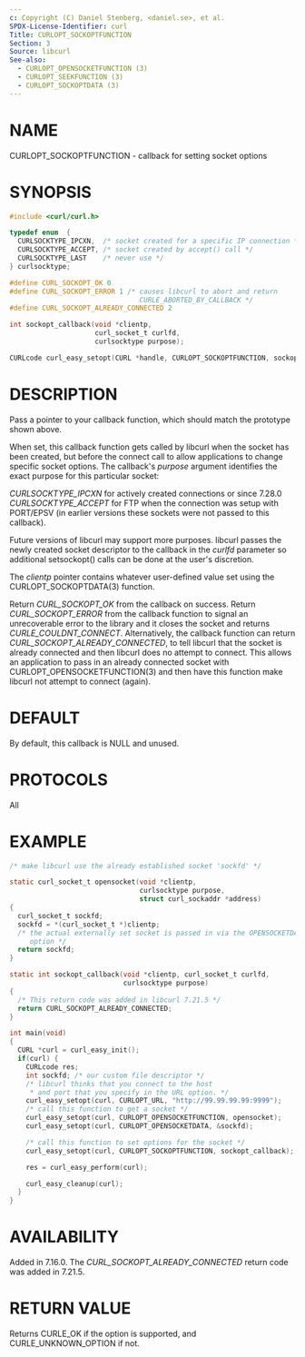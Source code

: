 ```yaml
---
c: Copyright (C) Daniel Stenberg, <daniel.se>, et al.
SPDX-License-Identifier: curl
Title: CURLOPT_SOCKOPTFUNCTION
Section: 3
Source: libcurl
See-also:
  - CURLOPT_OPENSOCKETFUNCTION (3)
  - CURLOPT_SEEKFUNCTION (3)
  - CURLOPT_SOCKOPTDATA (3)
---
```


# NAME

CURLOPT_SOCKOPTFUNCTION - callback for setting socket options

# SYNOPSIS

~~~c
#include <curl/curl.h>

typedef enum  {
  CURLSOCKTYPE_IPCXN,  /* socket created for a specific IP connection */
  CURLSOCKTYPE_ACCEPT, /* socket created by accept() call */
  CURLSOCKTYPE_LAST    /* never use */
} curlsocktype;

#define CURL_SOCKOPT_OK 0
#define CURL_SOCKOPT_ERROR 1 /* causes libcurl to abort and return
                                CURLE_ABORTED_BY_CALLBACK */
#define CURL_SOCKOPT_ALREADY_CONNECTED 2

int sockopt_callback(void *clientp,
                     curl_socket_t curlfd,
                     curlsocktype purpose);

CURLcode curl_easy_setopt(CURL *handle, CURLOPT_SOCKOPTFUNCTION, sockopt_callback);
~~~

# DESCRIPTION

Pass a pointer to your callback function, which should match the prototype
shown above.

When set, this callback function gets called by libcurl when the socket has
been created, but before the connect call to allow applications to change
specific socket options. The callback's *purpose* argument identifies the
exact purpose for this particular socket:

*CURLSOCKTYPE_IPCXN* for actively created connections or since 7.28.0
*CURLSOCKTYPE_ACCEPT* for FTP when the connection was setup with PORT/EPSV
(in earlier versions these sockets were not passed to this callback).

Future versions of libcurl may support more purposes. libcurl passes the newly
created socket descriptor to the callback in the *curlfd* parameter so
additional setsockopt() calls can be done at the user's discretion.

The *clientp* pointer contains whatever user-defined value set using the
CURLOPT_SOCKOPTDATA(3) function.

Return *CURL_SOCKOPT_OK* from the callback on success. Return
*CURL_SOCKOPT_ERROR* from the callback function to signal an unrecoverable
error to the library and it closes the socket and returns
*CURLE_COULDNT_CONNECT*. Alternatively, the callback function can return
*CURL_SOCKOPT_ALREADY_CONNECTED*, to tell libcurl that the socket is
already connected and then libcurl does no attempt to connect. This allows an
application to pass in an already connected socket with
CURLOPT_OPENSOCKETFUNCTION(3) and then have this function make libcurl
not attempt to connect (again).

# DEFAULT

By default, this callback is NULL and unused.

# PROTOCOLS

All

# EXAMPLE

~~~c
/* make libcurl use the already established socket 'sockfd' */

static curl_socket_t opensocket(void *clientp,
                                curlsocktype purpose,
                                struct curl_sockaddr *address)
{
  curl_socket_t sockfd;
  sockfd = *(curl_socket_t *)clientp;
  /* the actual externally set socket is passed in via the OPENSOCKETDATA
     option */
  return sockfd;
}

static int sockopt_callback(void *clientp, curl_socket_t curlfd,
                            curlsocktype purpose)
{
  /* This return code was added in libcurl 7.21.5 */
  return CURL_SOCKOPT_ALREADY_CONNECTED;
}

int main(void)
{
  CURL *curl = curl_easy_init();
  if(curl) {
    CURLcode res;
    int sockfd; /* our custom file descriptor */
    /* libcurl thinks that you connect to the host
     * and port that you specify in the URL option. */
    curl_easy_setopt(curl, CURLOPT_URL, "http://99.99.99.99:9999");
    /* call this function to get a socket */
    curl_easy_setopt(curl, CURLOPT_OPENSOCKETFUNCTION, opensocket);
    curl_easy_setopt(curl, CURLOPT_OPENSOCKETDATA, &sockfd);

    /* call this function to set options for the socket */
    curl_easy_setopt(curl, CURLOPT_SOCKOPTFUNCTION, sockopt_callback);

    res = curl_easy_perform(curl);

    curl_easy_cleanup(curl);
  }
}
~~~

# AVAILABILITY

Added in 7.16.0. The *CURL_SOCKOPT_ALREADY_CONNECTED* return code was
added in 7.21.5.

# RETURN VALUE

Returns CURLE_OK if the option is supported, and CURLE_UNKNOWN_OPTION if not.
